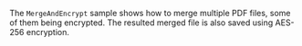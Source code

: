 The `MergeAndEncrypt` sample shows how to merge multiple PDF files, some of them being encrypted. The resulted merged file is also saved using AES-256 encryption.
